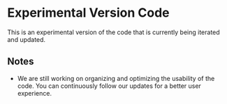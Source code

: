 # Experimental Version Code

This is an experimental version of the code that is currently being iterated and updated.

## Notes

* We are still working on organizing and optimizing the usability of the code. You can continuously follow our updates for a better user experience.
